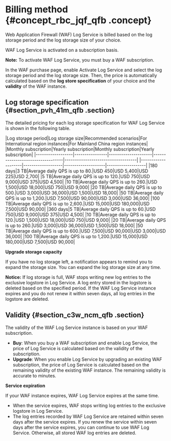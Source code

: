 # Billing method {#concept_rbc_jqf_qfb .concept}

Web Application Firewall \(WAF\) Log Service is billed based on the log storage period and the log storage size of your choice.

WAF Log Service is activated on a subscription basis.

**Note:** To activate WAF Log Service, you must buy a WAF subscription.

In the WAF purchase page, enable Activate Log Service and select the log storage period and the log storage size. Then, the price is automatically calculated based on the **log store specification** of your choice and the **validity** of the WAF instance.

## Log storage specification {#section_pvh_41m_qfb .section}

The detailed pricing for each log storage specification for WAF Log Service is shown in the following table.

|Log storage period|Log storage size|Recommended scenarios|For International region instances|For Mainland China region instances|
|Monthly subscription|Yearly subscription|Monthly subscription|Yearly subscription|
|------------------|----------------|---------------------|----------------------------------|-----------------------------------|
|--------------------|-------------------|--------------------|-------------------|
|180 days|3 TB|Average daily QPS is up to 80.|USD 450|USD 5,400|USD 225|USD 2,700|
|5 TB|Average daily QPS is up to 120.|USD 750|USD 9,000|USD 375|USD 4,500|
|10 TB|Average daily QPS is up to 260.|USD 1,500|USD 18,000|USD 750|USD 9,000|
|20 TB|Average daily QPS is up to 500.|USD 3,000|USD 36,000|USD 1,500|USD 18,000|
|50 TB|Average daily QPS is up to 1,200.|USD 7,500|USD 90,000|USD 3,000|USD 36,000|
|100 TB|Average daily QPS is up to 2,600.|USD 15,000|USD 180,000|USD 7,500|USD 90,000|
|360 days|5 TB|Average daily QPS is up to 60.|USD 750|USD 9,000|USD 375|USD 4,500|
|10 TB|Average daily QPS is up to 120.|USD 1,500|USD 18,000|USD 750|USD 9,000|
|20 TB|Average daily QPS is up to 260.|USD 3,000|USD 36,000|USD 1,500|USD 18,000|
|50 TB|Average daily QPS is up to 600.|USD 7,500|USD 90,000|USD 3,000|USD 36,000|
|100 TB|Average daily QPS is up to 1,200.|USD 15,000|USD 180,000|USD 7,500|USD 90,000|

**Upgrade storage capacity**

If you have no log storage left, a notification appears to remind you to expand the storage size. You can expand the log storage size at any time.

**Notice:** If log storage is full, WAF stops writing new log entries to the exclusive logstore in Log Service. A log entry stored in the logstore is deleted based on the specified period. If the WAF Log Service instance expires and you do not renew it within seven days, all log entries in the logstore are deleted.

## Validity {#section_c3w_ncm_qfb .section}

The validity of the WAF Log Service instance is based on your WAF subscription.

-   **Buy**: When you buy a WAF subscription and enable Log Service, the price of Log Service is calculated based on the validity of the subscription.
-   **Upgrade**: When you enable Log Service by upgrading an existing WAF subscription, the price of Log Service is calculated based on the remaining validity of the existing WAF instance. The remaining validity is accurate to minutes.

**Service expiration**

If your WAF instance expires, WAF Log Service expires at the same time.

-   When the service expires, WAF stops writing log entries to the exclusive logstore in Log Service.
-   The log entries recorded by WAF Log Service are retained within seven days after the service expires. If you renew the service within seven days after the service expires, you can continue to use WAF Log Service. Otherwise, all stored WAF log entries are deleted.

